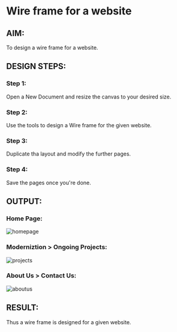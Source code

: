 # Wire frame for a website

## AIM:
To design a wire frame for a website.

## DESIGN STEPS:

### Step 1:
Open a New Document and resize the canvas to your desired size.

### Step 2:
Use the tools to design a Wire frame for the given website.

### Step 3:
Duplicate tha layout and modify the further pages.

### Step 4:
Save the pages once you're done.


## OUTPUT:
### Home Page: 
![homepage](https://user-images.githubusercontent.com/93427086/151812810-78f56f85-293e-42a4-b935-f72d5eceb856.png)

### Moderniztion > Ongoing Projects:
![projects](https://user-images.githubusercontent.com/93427086/151812823-f26a3e1a-353c-4477-a987-b7cf96071224.png)

### About Us > Contact Us:
![aboutus](https://user-images.githubusercontent.com/93427086/151812852-601f0b25-a221-4517-99cd-81defcacf8cb.png)


## RESULT:
Thus a wire frame is designed for a given website.
